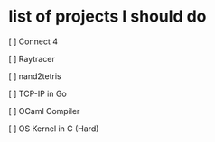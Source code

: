 # list of projects I should do

[ ] Connect 4 

[ ] Raytracer 

[ ] nand2tetris 

[ ] TCP-IP in Go 

[ ] OCaml Compiler  

[ ] OS Kernel in C (Hard)



